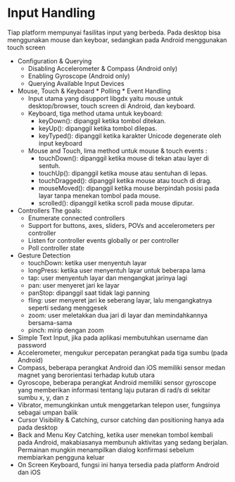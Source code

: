# Input Handling

Tiap platform mempunyai fasilitas input yang berbeda. Pada desktop bisa menggunakan mouse dan keyboar, sedangkan pada Android menggunakan touch screen

* Configuration & Querying
    * Disabling Accelerometer & Compass (Android only)
    * Enabling Gyroscope (Android only)
    * Querying Available Input Devices
*	Mouse, Touch & Keyboard * Polling * Event Handling
    * Input utama yang disupport libgdx yaitu mouse untuk desktop/browser, touch screen di Android, dan keyboard.
    *	Keyboard, tiga method utama untuk keyboard:
         - keyDown(): dipanggil ketika tombol ditekan.
         - keyUp(): dipanggil ketika tombol dilepas.
         - keyTyped(): dipanggil ketika karakter Unicode degenerate oleh input keyboard
    *	Mouse and Touch, lima method untuk mouse & touch events :
         - touchDown(): dipanggil ketika mouse di tekan atau layer di sentuh.
         - touchUp(): dipanggil ketika mouse atau sentuhan di lepas.
         - touchDragged(): dipanggil ketika mouse atau touch di drag.
         - mouseMoved(): dipanggil ketika mouse berpindah posisi pada layar tanpa menekan tombol pada mouse.
         - scrolled(): dipanggil ketika scroll pada mouse diputar.
* Controllers
  The goals:
    *	Enumerate connected controllers
    *	Support for buttons, axes, sliders, POVs and accelerometers per controller
    *	Listen for controller events globally or per controller
    *	Poll controller state
*	Gesture Detection
    *	touchDown: ketika user menyentuh layar
    *	longPress: ketika user menyentuh layar untuk beberapa lama
    *	tap: user menyentuh layar dan mengangkat jarinya lagi
    *	pan: user menyeret jari ke layar
    *	panStop: dipanggil saat tidak lagi panning
    *	fling: user menyeret jari ke seberang layar, lalu mengangkatnya seperti sedang menggesek
    *	zoom: user meletakkan dua jari di layar dan memindahkannya bersama-sama
    *	pinch: mirip dengan zoom
*	Simple Text Input, jika pada aplikasi membutuhkan username dan password
*	Accelerometer, mengukur percepatan perangkat pada tiga sumbu (pada Android)
*	Compass, beberapa perangkat Android dan iOS memiliki sensor medan magnet yang berorientasi terhadap kutub utara
*	Gyroscope, beberapa perangkat Android memiliki sensor gyroscope yang memberikan informasi tentang laju putaran di rad/s di sekitar sumbu x, y, dan z
*	Vibrator, memungkinkan untuk menggetarkan telepon user, fungsinya sebagai umpan balik
*	Cursor Visibility & Catching, cursor catching dan positioning hanya ada pada desktop
*	Back and Menu Key Catching, ketika user menekan tombol kembali pada Android, makabiasanya membunuh aktivitas yang sedang berjalan. Permainan mungkin menampilkan dialog konfirmasi sebelum membiarkan pengguna keluar
*	On Screen Keyboard, fungsi ini hanya tersedia pada platform Android dan iOS
